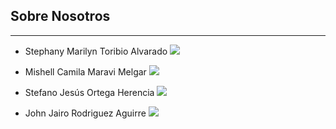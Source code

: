 
## Sobre Nosotros
---
- Stephany Marilyn Toribio Alvarado 
![](https://drive.google.com/file/d/1h3fTnxEBJ7_Qfscdp_85Q-uiaeMHV_pQ/view?usp=sharing)

- Mishell Camila Maravi Melgar
![](https://drive.google.com/file/d/1ioOllq0zR6i1L6uMiS1c8tiKDdHAF-pC/view?usp=sharing)
  
- Stefano Jesús Ortega Herencia
![](https://drive.google.com/file/d/1PRh0oPNCdZ6n9Wt1Faj-cI8b-b8doFiF/view?usp=sharing)
  
- John Jairo Rodriguez Aguirre
![](https://drive.google.com/file/d/1Im-gUQjK8Wl8wnTAwhUpn3MyDNuJ63BL/view?usp=sharing)